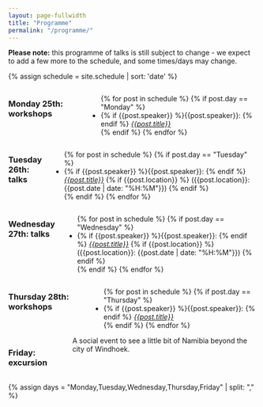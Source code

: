 ```yaml
---
layout: page-fullwidth
title: "Programme"
permalink: "/programme/"
---
```


**Please note:** this programme of talks is still subject to change - we expect to add a few more to the schedule, and some times/days may change.


{% assign schedule = site.schedule | sort: 'date' %}

<div class="row">
  <div class="large-6 columns">
      <h3>Monday 25th: workshops</h3>
      <ul>
          {% for post in schedule %}
            {% if post.day == "Monday" %}
              <li>
                {% if {{post.speaker}} %}{{post.speaker}}: {% endif %} <a href="{{ post.url}}"><em>{{post.title}}</em></a>
              </li>
            {% endif %}
          {% endfor %}
      </ul>
  </div>

  <div class="large-6 columns">
      <h3>Tuesday 26th: talks</h3>
      <ul>
          {% for post in schedule %}
            {% if post.day == "Tuesday" %}
              <li>
                {% if {{post.speaker}} %}{{post.speaker}}: {% endif %} <a href="{{ post.url}}"><em>{{post.title}}</em></a> {% if {{post.location}} %} ({{post.location}}: {{post.date | date: "%H:%M"}}) {% endif %}
              </li>
            {% endif %}
          {% endfor %}
      </ul>
  </div>
</div>

<div class="row">
  <div class="large-6 columns">
      <h3>Wednesday 27th: talks</h3>
      <ul>
          {% for post in schedule %}
            {% if post.day == "Wednesday" %}
              <li>
                {% if {{post.speaker}} %}{{post.speaker}}: {% endif %} <a href="{{ post.url}}"><em>{{post.title}}</em></a> {% if {{post.location}} %} ({{post.location}}: {{post.date | date: "%H:%M"}}) {% endif %}
              </li>
            {% endif %}
          {% endfor %}
      </ul>
  </div>
  <div class="large-6 columns">
      <h3>Thursday 28th: workshops</h3>
      <ul>
          {% for post in schedule %}
            {% if post.day == "Thursday" %}
              <li>
                {% if {{post.speaker}} %}{{post.speaker}}: {% endif %} <a href="{{ post.url}}"><em>{{post.title}}</em></a>
              </li>
            {% endif %}
          {% endfor %}
      </ul>
  </div>
</div>
<div class="row">
  <div class="large-12 columns">
      <h3>Friday: excursion</h3>
      A social event to see a little bit of Namibia beyond the city of Windhoek.
  </div>
</div>


{% assign days = "Monday,Tuesday,Wednesday,Thursday,Friday" | split: "," %}
